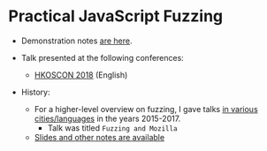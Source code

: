 # Practical JavaScript Fuzzing

* Demonstration notes [are here](demo-notes.md).

* Talk presented at the following conferences:
  * [HKOSCON 2018](https://hkoscon.org/2018/topic/practical-javascript-fuzzing/) (English)

* History:
  * For a higher-level overview on fuzzing, I gave talks [in various cities/languages](https://garykwong.wordpress.com/2017/11/01/presenting-in-different-languages-places/) in the years 2015-2017.
    * Talk was titled `Fuzzing and Mozilla`
  * [Slides and other notes are available](https://github.com/nth10sd/2015-Fuzzing-and-Mozilla)
